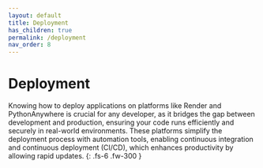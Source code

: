 ```yaml
---
layout: default
title: Deployment
has_children: true
permalink: /deployment
nav_order: 8
---
```


# Deployment

Knowing how to deploy applications on platforms like Render and PythonAnywhere is crucial for any developer, as it bridges the gap between development and production, ensuring your code runs efficiently and securely in real-world environments. These platforms simplify the deployment process with automation tools, enabling continuous integration and continuous deployment (CI/CD), which enhances productivity by allowing rapid updates.
{: .fs-6 .fw-300 }